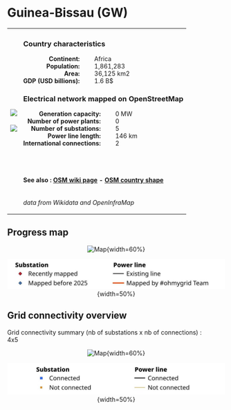 # Guinea-Bissau (GW)

<table width="90%">
<tr>
<td>
<img src="http://commons.wikimedia.org/wiki/Special:FilePath/Flag%20of%20Guinea-Bissau.svg" width="250">
<br><br>
<img src="http://commons.wikimedia.org/wiki/Special:FilePath/Guinea-Bissau%20on%20the%20globe%20%28Africa%20centered%29.svg" width="250"></td>
<td>
<h3>Country characteristics</h3>
<div style="display: inline-block;text-align:right;margin-right:30px;font-weight: bold;">
Continent:<br>Population:<br>Area:<br>GDP (USD billions):
</div>
<div style="display: inline-block;">
Africa<br>1,861,283<br>36,125 km2<br>1.6 B$
</div>
<h3>Electrical network mapped on OpenStreetMap</h3>
<div style="display: inline-block;text-align:right;margin-right:30px;font-weight: bold;">Generation capacity:<br>
Number of power plants:<br>
Number of substations:<br>
Power line length:<br>
International connections:<br>
</div>
<div style="display: inline-block;">0 MW<br>
0<br>
5<br>
146 km<br>
2<br>
</div>

<br><br><h4>See also :
<a href="https://wiki.openstreetmap.org/wiki/Power_networks/Guinea-Bissau" target="_blank">OSM wiki page</a> -
<a href="https://openstreetmap.org/relation/192776" target="_blank">OSM country shape</a>
</h4>

<br><i>data from Wikidata and OpenInfraMap</i>
</td>
</tr>
</table>


## Progress map

<center>

![Map](https://raw.githubusercontent.com/ben10dynartio/ohmygrid-website-files/refs/heads/main/docs/images/maps_countries/GW/high-voltage-network.jpg){width=60%}

![Map](../images/maps_countries_legend_progress.jpg){width=50%}

</center>



## Grid connectivity overview

Grid connectivity summary (nb of substations x nb of connections) :<br>4x5

<center>

![Map](https://raw.githubusercontent.com/ben10dynartio/ohmygrid-website-files/refs/heads/main/docs/images/maps_countries/GW/grid-connectivity.jpg){width=60%}

![Map](../images/maps_countries_legend_grid.jpg){width=50%}

</center>

